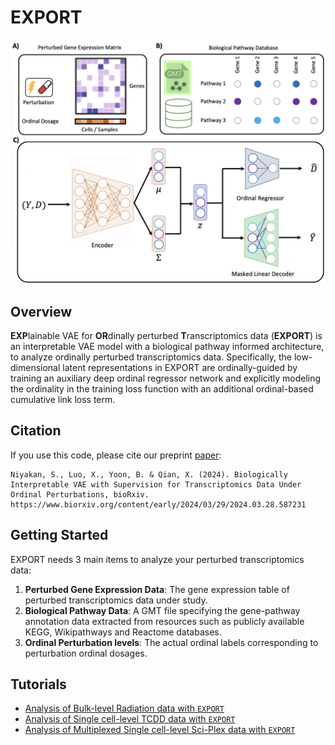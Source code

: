 # EXPORT
![GitHub Logo](/Miscel/Fig1.png)
## Overview
**EXP**lainable VAE for **OR**dinally perturbed **T**ranscriptomics data (**EXPORT**) is  an interpretable VAE model with a
biological pathway informed architecture, to analyze ordinally perturbed transcriptomics data. Specifically, the low-dimensional latent representations in EXPORT are
ordinally-guided by training an auxiliary deep ordinal regressor network and explicitly modeling the ordinality in the training loss function with an additional ordinal-based
cumulative link loss term.

## Citation

If you use this code, please cite our preprint [paper](https://www.biorxiv.org/content/10.1101/2024.03.28.587231v1):

```
Niyakan, S., Luo, X., Yoon, B. & Qian, X. (2024). Biologically Interpretable VAE with Supervision for Transcriptomics Data Under Ordinal Perturbations, bioRxiv. https://www.biorxiv.org/content/early/2024/03/29/2024.03.28.587231
```
## Getting Started
EXPORT needs 3 main items to analyze your perturbed transcriptomics data:

1.  **Perturbed Gene Expression Data**: The gene expression table of perturbed transcriptomics data under study.
1.  **Biological Pathway Data**: A GMT file specifying the gene-pathway annotation data extracted from resources such as publicly available KEGG, Wikipathways and Reactome databases.
1.  **Ordinal Perturbation levels**: The actual ordinal labels corresponding to perturbation ordinal dosages. 


## Tutorials
- [Analysis of Bulk-level Radiation data with `EXPORT`](https://github.com/namini94/EXPORT/blob/main/Tutorials/Radiation/Radiation.mdd)
- [Analysis of Single cell-level TCDD data with `EXPORT`](https://github.com/namini94/EXPORT/blob/main/Tutorials/TCDD/TCDD.md)
- [Analysis of Multiplexed Single cell-level Sci-Plex data with `EXPORT`](https://github.com/namini94/EXPORT/blob/main/Tutorials/Sci-Plex/SciPlex.md)


